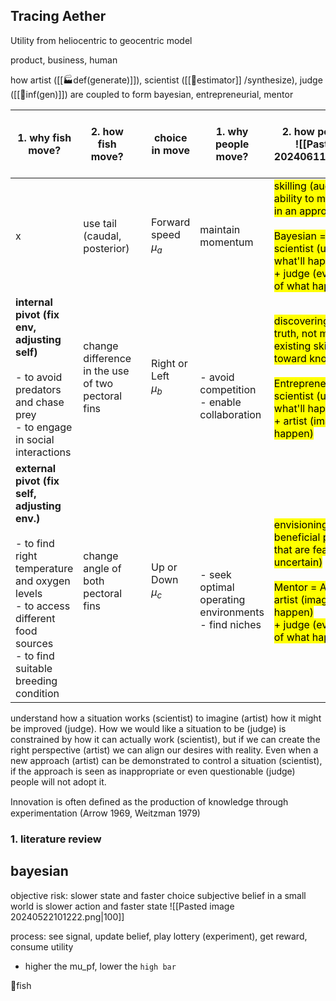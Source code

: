## Tracing Aether
Utility from heliocentric to geocentric model

product, business, human

how artist ([[🏭def(generate)]]), scientist ([[🎥estimator]] /synthesize), judge ([[🌲inf(gen)]]) are coupled to form bayesian, entrepreneurial, mentor

| 1. why fish move?                                                                                                                                                                   | 2. how fish move?                                 |     | choice in move              | 1. why people move?                                                | 2. how people move?<br>![[Pasted image 20240611081321.png]]                                                                                                                                                                    | evaluation, function                                                                               | need solution pair                                                            |     | 1. why knowledge production chain move | 2. how knowledge production chain  move                |
| ----------------------------------------------------------------------------------------------------------------------------------------------------------------------------------- | ------------------------------------------------- | --- | --------------------------- | ------------------------------------------------------------------ | ------------------------------------------------------------------------------------------------------------------------------------------------------------------------------------------------------------------------------ | -------------------------------------------------------------------------------------------------- | ----------------------------------------------------------------------------- | --- | -------------------------------------- | ------------------------------------------------------ |
| x                                                                                                                                                                                   | use tail (caudal, posterior)                      |     | Forward speed <br>$\mu_{a}$ | maintain momentum                                                  | <mark class  = "red"> skilling (augmenting ability to meet objectives in an appropriate way) <br><br>Bayesian = SJ: <br>scientist (understand what'll happen) <br>+ judge  (evaluate utility of what happens)                  | <mark class  = "red">operational feasibility<br><br>PCUD(transporter)<br>[[def(transporter(startup | [[👓synthesize(bayes-entrep)]]<br><br>evaluate(product)<br><br>               |     | x                                      | self consistent                                        |
| **internal pivot (fix env, adjusting self)**<br><br>- to avoid predators and chase prey <br>- to engage in social interactions                                                      | change difference in the use of two pectoral fins |     | Right or Left <br>$\mu_{b}$ | <br><br><br>- avoid competition<br>- enable collaboration          | <mark class  = "green"> discovering (finding new truth, not merely using existing skill to move toward known truths)<br><br>Entrepreneur = SA: <br>scientist (understand what'll happen) <br>+ artist (imagine what'll happen) | <mark class  = "green"> technical feasibility                                                      | [[🧭navigate(startup)]]<br><br>[[🗺️educate(ops4innov)]]: evaluate(process) k |     | x                                      | validate empirically<br><br>generation, synthesis      |
| **external pivot (fix self,  adjusting env.)**<br><br>- to find right temperature and oxygen levels<br>- to access different food sources <br>- to find suitable breeding condition | change angle of both pectoral fins                |     | Up or Down <br>$\mu_{c}$    | <br><br><br>- seek optimal operating environments<br>- find niches | <mark class  = "purple"> envisioning (articulating beneficial possibilities that are feasibly uncertain)<br><br>Mentor = AJ: <br>artist (imagine what'll happen) <br>+ judge (evaluate utility of what happens)                | <mark class  = "purple">desirability                                                               | need<br><br><br>[[🌏world(amoon)/🤹🏼‍♂️atom(bit)/🌙human(tolzul)]] imagine(organization) by evaluating()<br> |     | x                                      | to be practically useful<br><br>education, application |



understand how a situation works (scientist) to imagine (artist) how it might be improved (judge). How we would like a situation to be (judge) is constrained by how it can actually work (scientist), but if we can create the right perspective (artist) we can align our desires with reality. Even when a new approach (artist) can be demonstrated to control a situation (scientist), if the approach is seen as inappropriate or even questionable (judge) people will not adopt it.


Innovation is often deﬁned as the production of knowledge through experimentation (Arrow 1969, Weitzman 1979)
### 1. literature review
## bayesian 

objective risk: slower state and faster choice
subjective belief in a small world is slower action and faster state
![[Pasted image 20240522101222.png|100]]

process: see signal, update belief, play lottery (experiment), get reward, consume utility

- higher the mu_pf, lower the `high bar`


🐠fish